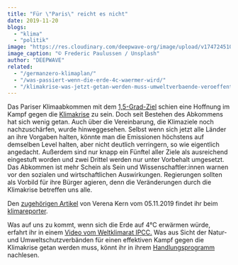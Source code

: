 ```yaml
---
title: "Für \"Paris\" reicht es nicht"
date: 2019-11-20
blogs: 
  - "klima"
  - "politik"
image: "https://res.cloudinary.com/deepwave-org/image/upload/v1747245108/deepwave.org/frederic-paulussen-LWnD8U2OReU-unsplash-scaled.jpg"
image_caption: "© Frederic Paulussen / Unsplash"
author: "DEEPWAVE"
related: 
  - "/germanzero-klimaplan/"
  - "/was-passiert-wenn-die-erde-4c-waermer-wird/"
  - "/klimakrise-was-jetzt-getan-werden-muss-umweltverbaende-veroeffentlichen-handlungsprogramm-fuer-effektiven-klimaschutz/"
---
```


Das Pariser Klimaabkommen mit dem [1,5-Grad-Ziel](https://www.deepwave.org/germanzero-klimaplan/) schien eine Hoffnung im Kampf gegen die [Klimakrise](https://www.deepwave.org/die-ozeane/klimawandel/) zu sein. Doch seit Bestehen des Abkommens hat sich wenig getan. Auch über die Vereinbarung, die Klimaziele noch nachzuschärfen, wurde hinweggesehen. Selbst wenn sich jetzt alle Länder an ihre Vorgaben halten, könnte man die Emissionen höchstens auf demselben Level halten, aber nicht deutlich verringern, so wie eigentlich angedacht. Außerdem sind nur knapp ein Fünftel aller Ziele als ausreichend eingestuft worden und zwei Drittel werden nur unter Vorbehalt umgesetzt. Das Abkommen ist mehr Schein als Sein und Wissenschaftler:innen warnen vor den sozialen und wirtschaftlichen Auswirkungen. Regierungen sollten als Vorbild für ihre Bürger agieren, denn die Veränderungen durch die Klimakrise betreffen uns alle. 

Den [zugehörigen Artikel](https://www.klimareporter.de/gesellschaft/es-reicht-nicht) von Verena Kern vom 05.11.2019 findet ihr beim [klimareporter](https://www.klimareporter.de/).

Was auf uns zu kommt, wenn sich die Erde auf 4°C erwärmen würde, erfahrt ihr in einem [Video vom Weltklimarat IPCC.](https://www.deepwave.org/was-passiert-wenn-die-erde-4c-waermer-wird/) Was aus Sicht der Natur- und Umweltschutzverbänden für einen effektiven Kampf gegen die Klimakrise getan werden muss, könnt ihr in ihrem [Handlungsprogramm](https://www.deepwave.org/klimakrise-was-jetzt-getan-werden-muss-umweltverbaende-veroeffentlichen-handlungsprogramm-fuer-effektiven-klimaschutz/) nachlesen.
